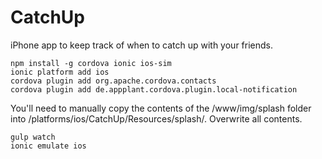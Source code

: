 CatchUp
=======

iPhone app to keep track of when to catch up with your friends.

    npm install -g cordova ionic ios-sim
    ionic platform add ios
    cordova plugin add org.apache.cordova.contacts
    cordova plugin add de.appplant.cordova.plugin.local-notification

You'll need to manually copy the contents of the /www/img/splash folder into /platforms/ios/CatchUp/Resources/splash/.  Overwrite all contents.

    gulp watch
    ionic emulate ios
